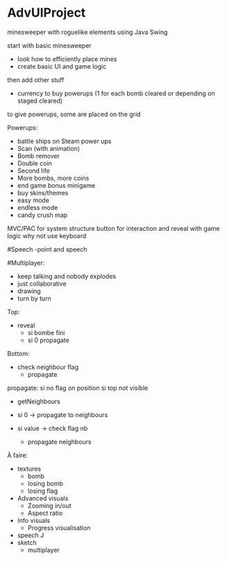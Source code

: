 # AdvUIProject

minesweeper with roguelike elements using Java Swing

start with basic minesweeper

- look how to efficiently place mines
- create basic UI and game logic

then add other stuff

- currency to buy powerups (1 for each bomb cleared or depending on staged cleared)

to give powerups, some are placed on the grid

Powerups:
- battle ships on Steam power ups 
- Scan (with animation)
- Bomb remover
- Double coin
- Second life
- More bombs, more coins
- end game bonus minigame
- buy skins/themes
- easy mode
- endless mode
- candy crush map

MVC/PAC for system structure button for interaction and reveal with game logic why not use keyboard

#Speech
-point and speech

#Multiplayer:
- keep talking and nobody explodes
- just collaborative
- drawing
- turn by turn

Top:
- reveal
    - si bombe fini
    - si 0 propagate

Bottom:
- check neighbour flag
    - propagate 


propagate:
si no flag on position
si top not visible
 - getNeighbours
 - si 0 -> propagate to neighbours


 - si value -> check flag nb
    - propagate neighbours


À faire:
- textures
  - bomb
  - losing bomb
  - losing flag
- Advanced visuals
  - Zooming in/out
  - Aspect ratio
- Info visuals
  - Progress visualisation
- speech   J
- sketch
  - multiplayer

